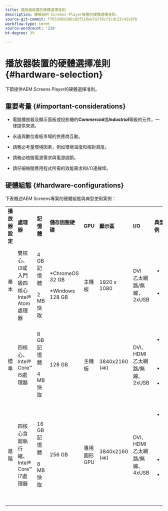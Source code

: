```yaml
---
title: 播放器裝置的硬體選擇准則
description: 瞭解AEM Screens Player裝置的硬體選擇准則。
source-git-commit: f7653d8b386c02f510eb7a770cf3cdc22c41a5fb
workflow-type: tm+mt
source-wordcount: '228'
ht-degree: 3%

---
```



# 播放器裝置的硬體選擇准則 {#hardware-selection}

下節提供AEM Screens Player的硬體選擇准則。

## 重要考量 {#important-considerations}

* 電腦播放器及顯示面板或投影機的&#x200B;***Commercial***&#x200B;或&#x200B;***Industrial***&#x200B;等級的元件，一律提供來源。

* 永遠與數位看板市場的供應商互動。
* 請務必考量環境因素，例如環境溫度和相對濕度。
* 請務必檢閱電源需求與電源調節。
* 請仔細檢閱應用程式所需的效能需求和I/O連線埠。

## 硬體組態 {#hardware-configurations}

下表概述AEM Screens專案的硬體組態與典型使用案例：

<table>
 <tbody>
  <tr>
   <tr>
   <td><strong>播放器設定</strong></td>
   <td><strong>處理器</strong></td>
   <td><strong>記憶體</strong></td>
   <td><strong>儲存固態硬碟</strong></td>
   <td><strong>GPU</strong></td>
   <td><strong>顯示區</strong></td>
   <td><strong>I/O</strong></td>
   <td><strong>典型使用案例</strong></td>
  </tr>
  <tr>
   <td>基本</td>
   <td>雙核心、i3或入門級四核心Intel® Atom處理器</td>
   <td><p>4 GB記憶體</p> <p>2 MB快取</p> </td>
   <td><p>*ChromeOS 32 GB</p> <p>*Windows 128 GB</p> </td>
   <td>主機板</td>
   <td>1920 x 1080</td>
   <td>DVI<br />乙太網路/無線，<br /> 2xUSB</td>
   <td>
    <ul>
     <li>標準全熒幕循環<br /> </li>
     <li>日時段分割</li>
    </ul> </td>
  </tr>
  <tr>
   <td>標準</td>
   <td>四核心、Intel® Core™ i5處理器</td>
   <td><p>8 GB記憶體</p> <p>4 MB快取</p> </td>
   <td>128 GB</td>
   <td>主機板</td>
   <td>3840x2160 (<code>4K</code>)</td>
   <td>DVI、HDMI<br />乙太網路/無線、<br /> 2xUSB</td>
   <td>
    <ul>
     <li>單一Source動態內容</li>
     <li>簡單互動式</li>
     <li>1-3區域配置</li>
    </ul> </td>
  </tr>
  <tr>
   <td>進階</td>
   <td>四核心含超執行緒、Intel® Core™ i7處理器</td>
   <td><p>16 GB記憶體</p> <p>8 MB快取</p> </td>
   <td>256 GB</td>
   <td>專用圖形GPU</td>
   <td>3840x2160 (<code>4K</code>)</td>
   <td>DVI、HDMI<br />乙太網路/無線、<br /> 4xUSB</td>
   <td>
    <ul>
     <li>4個或更多內容區域，同時播放視訊</li>
     <li>多頁互動式</li>
     <li>多Source資料觸發器</li>
    </ul> </td>
  </tr>
 </tbody>
</table>

